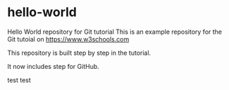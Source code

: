 # hello-world
Hello World repository for Git tutorial
This is an example repository for the Git tutoial on https://www.w3schools.com

This repository is built step by step in the tutorial.

It now includes step for GitHub.

test
test